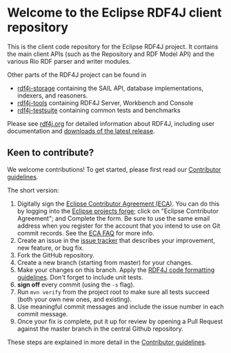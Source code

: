 # Welcome to the Eclipse RDF4J client repository

This is the client code repository for the Eclipse RDF4J project. It contains the main client APIs (such as the Repository and RDF Model API) and the various Rio RDF parser and writer modules. 

Other parts of the RDF4J project can be found in
* [rdf4j-storage](https://github.com/eclipse/rdf4j-storage) containing the SAIL API, database implementations, indexers, and reasoners.
* [rdf4j-tools](https://github.com/eclipse/rdf4j-tools) containing RDF4J Server, Workbench and Console
* [rdf4j-testsuite](https://github.com/eclipse/rdf4j-testsuite) containing common tests and benchmarks

Please see [rdf4j.org](http://rdf4j.org) for detailed information about RDF4J, including
user documentation and [downloads of the latest release](http://rdf4j.org/download).

## Keen to contribute?

We welcome contributions! To get started, please first read our [Contributor
guidelines](https://github.com/eclipse/rdf4j/blob/master/.github/CONTRIBUTING.md).

The short version:

1. Digitally sign the [Eclipse Contributor Agreement (ECA)](https://www.eclipse.org/legal/ECA.php). You can do this by logging into the [Eclipse projects forge](http://www.eclipse.org/contribute/cla); click on "Eclipse Contributor Agreement"; and Complete the form. Be sure to use the same email address when you register for the account that you intend to use on Git commit records. See the [ECA FAQ](https://www.eclipse.org/legal/ecafaq.php) for more info. 
2. Create an issue in the [issue tracker](https://github.com/eclipse/rdf4j/issues) that describes your improvement, new feature, or bug fix.
3. Fork the GitHub repository.
4. Create a new branch (starting from master) for your changes. 
5. Make your changes on this branch. Apply the [RDF4J code formatting guidelines](https://github.com/eclipse/rdf4j/blob/master/.github/CONTRIBUTING.md#code-formatting). Don't forget to include unit tests.
6. **sign off** every commit (using the `-s` flag).
7. Run `mvn verify` from the project root to make sure all tests succeed (both your own new ones, and existing).
8. Use meaningful commit messages and include the issue number in each commit message.
9. Once your fix is complete, put it up for review by opening a Pull Request against the master branch in the central Github repository.

These steps are explained in more detail in the [Contributor
guidelines](https://github.com/eclipse/rdf4j/blob/master/.github/CONTRIBUTING.md).
